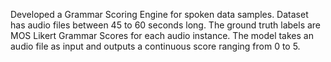 Developed a Grammar Scoring Engine for spoken data samples. Dataset has audio files between 45 to 60 seconds long. The ground truth labels are MOS Likert Grammar Scores for each audio instance. The model  takes an audio file as input and outputs a continuous score ranging from 0 to 5.

